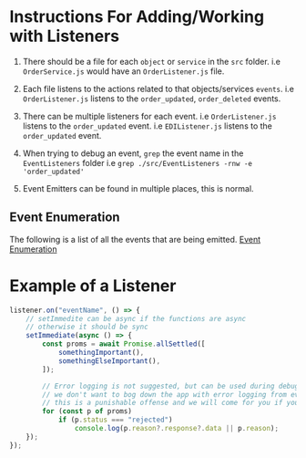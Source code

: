 # Instructions For Adding/Working with Listeners

1. There should be a file for each `object` or `service` in the `src` folder.
   i.e `OrderService.js` would have an `OrderListener.js` file.

2. Each file listens to the actions related to that objects/services `events`.
   i.e `OrderListener.js` listens to the `order_updated`, `order_deleted` events.

3. There can be multiple listeners for each event.
   i.e `OrderListener.js` listens to the `order_updated` event.
   i.e `EDIListener.js` listens to the `order_updated` event.

4. When trying to debug an event, `grep` the event name in the `EventListeners` folder
   i.e `grep ./src/EventListeners -rnw -e 'order_updated'`

5. Event Emitters can be found in multiple places, this is normal.

## Event Enumeration

The following is a list of all the events that are being emitted.
[Event Enumeration](https://rcglogistics.atlassian.net/wiki/spaces/TRUK/pages/1428520964/Event+System)

# Example of a Listener

```javascript
listener.on("eventName", () => {
    // setImmedite can be async if the functions are async
    // otherwise it should be sync
    setImmediate(async () => {
        const proms = await Promise.allSettled([
            somethingImportant(),
            somethingElseImportant(),
        ]);

        // Error logging is not suggested, but can be used during debugging
        // we don't want to bog down the app with error logging from events
        // this is a punishable offense and we will come for you if you push this to cloud :)
        for (const p of proms)
            if (p.status === "rejected")
                console.log(p.reason?.response?.data || p.reason);
    });
});
```
